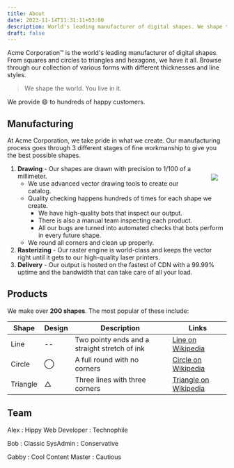 ```yaml
---
title: About
date: 2023-11-14T11:31:11+03:00
description: World's leading manufacturer of digital shapes. We shape the world. You live in it.
draft: false
---
```


Acme Corporation&trade; is the world's leading manufacturer of digital shapes. From squares and circles to triangles and hexagons, we have it all. Browse through our collection of various forms with different thicknesses and line styles.

> We shape the world. You live in it.

We provide :smile: to hundreds of happy customers.

## Manufacturing

At Acme Corporation, we take pride in what we create. Our manufacturing process goes through 3 different stages of fine workmanship to give you the best possible shapes.

<img style="float:right; margin: 20px;" src="/image/draw.jpg">

1. **Drawing** - Our shapes are drawn with precision to 1/100 of a millimeter.
   - We use advanced vector drawing tools to create our catalog.
   - Quality checking happens hundreds of times for each shape we create.
     - We have high-quality bots that inspect our output.
     - There is also a manual team inspecting each product.
     - All our bugs are turned into automated checks that bots perform in every future shape.
   - We round all corners and clean up properly.
2. **Rasterizing** - Our raster engine is world-class and keeps the vector right until it gets to our high-quality laser printers.
3. **Delivery** - Our output is hosted on the fastest of CDN with a 99.99% uptime and the bandwidth that can take care of all your load.

## Products

We make over **200 shapes**. The most popular of these include:

| Shape    | Design  | Description                                   | Links                                                                |
| -------- | ------- | --------------------------------------------- | -------------------------------------------------------------------- |
| Line     | --      | Two pointy ends and a straight stretch of ink | [Line on Wikipedia](<https://en.wikipedia.org/wiki/Line_(geometry)>) |
| Circle   | &#8413; | A full round with no corners                  | [Circle on Wikipedia](https://en.wikipedia.org/wiki/Circle)          |
| Triangle | &#9651; | Three lines with three corners                | [Triangle on Wikipedia](https://en.wikipedia.org/wiki/Triangle)      |

## Team

Alex
: Hippy Web Developer
: Technophile

Bob
: Classic SysAdmin
: Conservative

Gabby
: Cool Content Master
: Cautious
